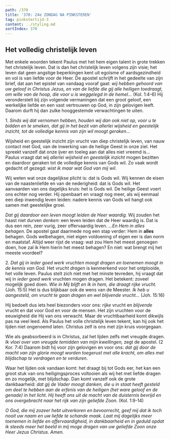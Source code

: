 ```yaml
---
path: /370
title: '370: 24e ZONDAG NA PINKSTEREN'
tag: pinkstertijd-3
content: ../styling.md
sortIndex: 370
---
```


## Het volledig christelijk leven

Met enkele woorden tekent Paulus met het hem eigen talent in grote trekken het christelijk leven. Dat is dan het christelijk leven volgens _zijn_ visie; het leven dat geen angstige beperkingen kent uit egoïsme of aardsgezindheid en vol is van liefde voor de Heer. De apostel schrijft in het gedeelte van zijn brief, dat aan het epistel van vandaag vooraf gaat: _wij hebben gehoord van uw geloof in Christus Jezus, en van de liefde die gij alle heiligen toedraagt, om wille van de hoop, die voor u is weggelegd in de hemel..._ (Kol. 1:4-6) Hij veronderstelt bij zijn volgende vermaningen dat een groot geloof, een werkelijke liefde en een vast vertrouwen op God, in zijn gelovigen leeft. Daarom durft hij dan zulke hooggestemde verwachtingen te uiten.

1\. _Sinds wij dat vernomen hebben, houden wij dan ook niet op, voor u te bidden en te smeken, dat gij in het bezit van allerlei wijsheid en geestelijk inzicht, tot de volledige kennis van zijn wil moogt geraken..._

Wijsheid en geestelijk inzicht zijn vrucht van diep christelijk leven, van nauw contact met God, van de inwerking van de heilige Geest in onze ziel. Het spreekt vanzelf dat onze ijver en toeleg aan dat alles niet vreemd is... Paulus vraagt dat wij _allerlei wijsheid en geestelijk inzicht_ mogen bezitten en daardoor geraken tot de volledige kennis van Gods wil. Zo vaak wordt gedacht of gezegd: _wist ik maar wat God van mij wil_.

Wij weten wat onze dagelijkse plicht is: dat is Gods wil. Wij kennen de eisen van de naastenliefde en van de nederigheid: dat is Gods wil. Het aanvaarden van ons dagelijks kruis: het is Gods wil. De heilige Geest voert ons echter nog verder. Hij openbaart en vraagt nog meer, als wij eenmaal een diep inwendig leven leiden: nadere kennis van Gods wil hangt ook samen met geestelijke groei.

_Dat gij daardoor een leven moogt leiden de Heer waardig._ Wij zouden het haast niet durven _denken_: een leven leiden dat de Heer waardig is. Dat is dus een rein, zeer vurig, zeer offervaardig leven.
_...En Hem in alles behagen._ De apostel gaat daarmede nog een stap verder: Hem in **alles** behagen. Gods welbehagen, niet eigen voldoening of eigen eer is dan norm en maatstaf. Altijd weer rijst de vraag: wat zou Hem het meest genoegen doen, hoe zal ik Hem hierin het meest behagen? En niet: wat brengt mij het meeste voordeel?

2\. _Dat gij in ieder goed werk vruchten moogt dragen en toenemen moogt in de kennis van God._
Het _vrucht dragen_ is kenmerkend voor het ontplooide, het volle leven. Paulus stelt zich niet met het minste tevreden, hij vraagt dat wij in _ieder goed werk_ vruchten mogen dragen. Het betekent: zoveel mogelijk goed doen. _Wie in Mij blijft en Ik in hem, die draagt rijke vrucht._ (Joh. 15:5) Het is dus blijkbaar ook de wens van de Meester. _Ik heb u aangesteld, om vrucht te gaan dragen en wel blijvende vrucht..._ (Joh. 15:16)

Hij bedoelt dus iets heel biezonders voor ons: _rijke_ vrucht en _blijvende_ vrucht en dat voor God en voor de mensen. Het zijn vruchten voor de eeuwigheid die Hij van ons verwacht. Maar de vruchtbaarheid komt dikwijls pas na veel leed. Als Paulus het volle christelijk leven tekent, kan hij ook het lijden niet ongenoemd laten. Christus zelf is ons met zijn kruis voorgegaan.

Wie als geabsorbeerd is in Christus, zal het lijden zelfs met vreugde dragen. _Ik vloei over van vreugde temidden van mijn kwellingen,_ zegt de apostel. (2 Kor. 7:4) Daarom bidt hij voor zijn gelovigen en voor ons: _dat gij door de macht van zijn glorie moogt worden toegerust met alle kracht, om alles met blijdschap te verdragen en te verduren_. 

Waar het lijden ook vandaan komt: het draagt bij tot Gods eer, het kan een groot stuk van ons heiligingsproces voltooien als wij het met liefde dragen en zo mogelijk, met blijdschap. Dan komt vanzelf ook de grote dankbaarheid: _dat gij de Vader moogt danken, die u in staat heeft gesteld om deel te hebben aan de erfenis van de heiligen (het ware geloof en de genade) in het licht. Hij heeft ons uit de macht van de duisternis bevrijd en ons overgebracht naar het rijk van zijn geliefde Zoon_. (Kol. 1:9-14)

_O God, die mij zozeer hebt uitverkoren en bevoorrecht, geef mij dat ik toch nooit uw naam en uw liefde te schande maak. Laat mij dagelijks meer toenemen in liefde en offervaardigheid, in dankbaarheid en in geduld opdat ik steeds meer het beeld in mij moge dragen van uw geliefde Zoon onze Heer Jezus Christus. Amen._
